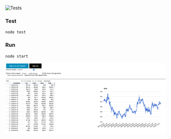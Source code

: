 
![Tests](https://github.com/neilghosh/simple-node-service/actions/workflows/node.js.yml/badge.svg)

### Test
```
node test
```
### Run
```
node start
```
![2021-03-15](screenshots/ss-2021-03-15.png)